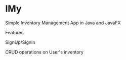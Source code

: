 # IMy
Simple Inventory Management App in Java and JavaFX

Features:

SignUp/SignIn

CRUD operations on User's inventory
